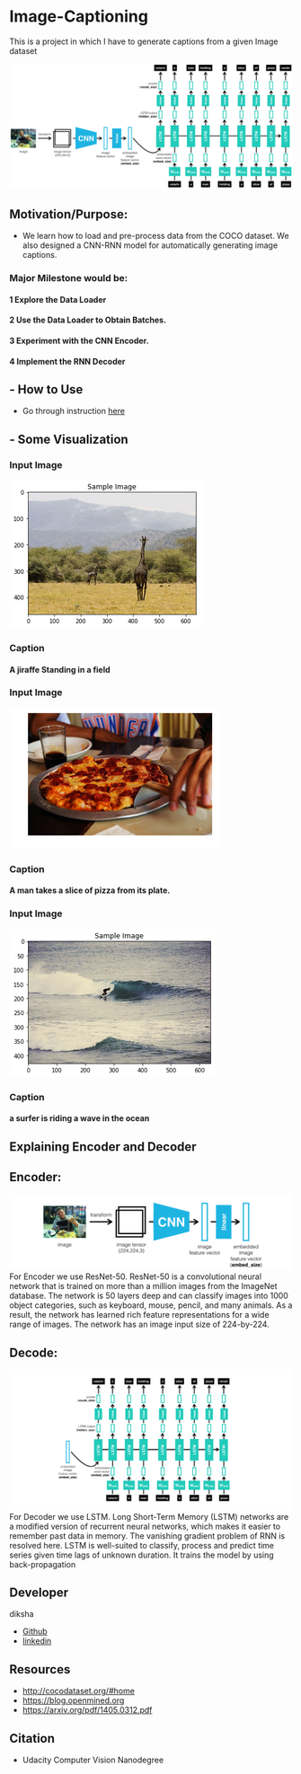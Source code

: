 # Image-Captioning
This is a project in which I have to generate captions from a given Image dataset


![alt text](https://github.com/diksha0799/Image-Captioning-master/blob/master/Image/encoder-decoder.png)

##  Motivation/Purpose: 
-  We learn how to load and pre-process data from the COCO dataset. We  also designed a CNN-RNN model for automatically generating image captions.

### Major Milestone would be:
#### 1 Explore the Data Loader
#### 2 Use the Data Loader to Obtain Batches.
#### 3 Experiment with the CNN Encoder.
#### 4 Implement the RNN Decoder
## - How to Use 
- Go through instruction [here](https://github.com/diksha0799/Image-Captioning-master/blob/master/instructions.txt)

## - Some Visualization
 ### Input Image
 ![alt text](https://github.com/diksha0799/Image-Captioning-master/blob/master/Image/download%20(5).png)
 ### Caption
 #### A jiraffe Standing in a field
### Input Image
![alt text](https://github.com/diksha0799/Image-Captioning-master/blob/master/Image/download%20(4).png)
### Caption
#### A man takes a slice of pizza from its plate.
 ### Input Image
 ![alt text](https://github.com/diksha0799/Image-Captioning-master/blob/master/Image/download%20(7).png)
 ### Caption
 ####  a surfer is riding a wave in the ocean
## Explaining Encoder and Decoder
  ## Encoder: 
  ![alt text](https://github.com/diksha0799/Image-Captioning-master/blob/master/Image/encoder.png)
  For Encoder we use ResNet-50. ResNet-50 is a convolutional neural network that is trained on more than a million images from the ImageNet database. The network is 50 layers deep and can classify images into 1000 object categories, such as keyboard, mouse, pencil, and many animals. As a result, the network has learned rich feature representations for a wide range of images. The network has an image input size of 224-by-224.   

## Decode:
![alt text](https://github.com/diksha0799/Image-Captioning-master/blob/master/Image/decoder.png)
For Decoder we use LSTM. Long Short-Term Memory (LSTM) networks are a modified version of recurrent neural networks, which makes it easier to remember past data in memory. The vanishing gradient problem of RNN is resolved here. LSTM is well-suited to classify, process and predict time series given time lags of unknown duration. It trains the model by using back-propagation
## Developer 
  diksha 
  - [Github](https://github.com/diksha0799) 
  - [linkedin](https://www.linkedin.com/in/diksha-ab16b6165/)
## Resources 
- http://cocodataset.org/#home
- https://blog.openmined.org
- https://arxiv.org/pdf/1405.0312.pdf

## Citation
- Udacity Computer Vision Nanodegree
